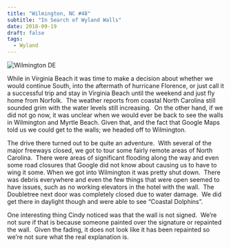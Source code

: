 ```yaml
---
title: "Wilmington, NC #48"
subtitle: "In Search of Wyland Walls"
date: 2018-09-19
draft: false
tags:
  - Wyland
---
```


![Wilmington DE](../images/48-wilmingtonde.webp)

While in Virginia Beach it was time to make a decision about whether we would continue South, into the aftermath of hurricane Florence, or just call it a successful trip and stay in Virginia Beach until the weekend and just fly home from Norfolk.  The weather reports from coastal North Carolina still sounded grim with the water levels still increasing.  On the other hand, if we did not go now, it was unclear when we would ever be back to see the walls in Wilmington and Myrtle Beach. Given that, and the fact that Google Maps told us we could get to the walls; we headed off to Wilmington.

The drive there turned out to be quite an adventure.  With several of the major freeways closed, we got to tour some fairly remote areas of North Carolina.  There were areas of significant flooding along the way and even some road closures that Google did not know about causing us to have to wing it some. When we got into Wilmington it was pretty shut down.  There was debris everywhere and even the few things that were open seemed to have issues, such as no working elevators in the hotel with the wall.  The Doubletree next door was completely closed due to water damage.  We did get there in daylight though and were able to see “Coastal Dolphins”.

One interesting thing Cindy noticed was that the wall is not signed.  We’re not sure if that is because someone painted over the signature or repainted the wall.  Given the fading, it does not look like it has been repainted so we’re not sure what the real explanation is.
